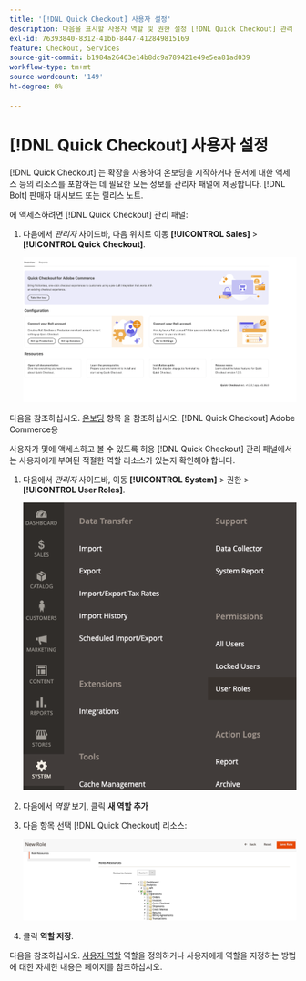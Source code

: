 ```yaml
---
title: '[!DNL Quick Checkout] 사용자 설정'
description: 다음을 표시할 사용자 역할 및 권한 설정 [!DNL Quick Checkout] 관리 패널.
exl-id: 76393840-8312-41bb-8447-412849815169
feature: Checkout, Services
source-git-commit: b1984a26463e14b8dc9a789421e49e5ea81ad039
workflow-type: tm+mt
source-wordcount: '149'
ht-degree: 0%

---
```


# [!DNL Quick Checkout] 사용자 설정

[!DNL Quick Checkout] 는 확장을 사용하여 온보딩을 시작하거나 문서에 대한 액세스 등의 리소스를 포함하는 데 필요한 모든 정보를 관리자 패널에 제공합니다. [!DNL Bolt] 판매자 대시보드 또는 릴리스 노트.

에 액세스하려면 [!DNL Quick Checkout] 관리 패널:

1. 다음에서 _관리자_ 사이드바, 다음 위치로 이동 **[!UICONTROL Sales]** > **[!UICONTROL Quick Checkout]**.

   ![메뉴 빠른 체크아웃](assets/overview-admin-panel.png)

다음을 참조하십시오. [온보딩](../quick-checkout/onboarding.md) 항목 을 참조하십시오. [!DNL Quick Checkout] Adobe Commerce용

사용자가 및에 액세스하고 볼 수 있도록 허용 [!DNL Quick Checkout] 관리 패널에서는 사용자에게 부여된 적절한 역할 리소스가 있는지 확인해야 합니다.

1. 다음에서 _관리자_ 사이드바, 이동 **[!UICONTROL System]** > 권한 > **[!UICONTROL User Roles]**.

   ![사용자 역할](assets/user-roles-small.png)

1. 다음에서 _역할_ 보기, 클릭 **새 역할 추가**
1. 다음 항목 선택 [!DNL Quick Checkout] 리소스:

   ![빠른 체크아웃 역할 및 권한](assets/role-resource-quick-checkout.png)

1. 클릭 **역할 저장**.

다음을 참조하십시오. [사용자 역할](https://docs.magento.com/user-guide/system/permissions-user-roles.html) 역할을 정의하거나 사용자에게 역할을 지정하는 방법에 대한 자세한 내용은 페이지를 참조하십시오.
